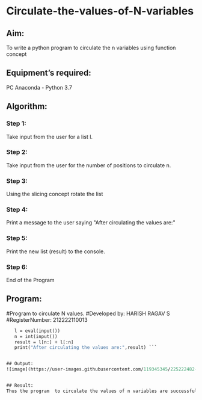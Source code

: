 # Circulate-the-values-of-N-variables
## Aim:
To write a python program to circulate the n variables using function concept
## Equipment’s required:
PC
Anaconda - Python 3.7
## Algorithm: 
### Step 1: 
Take input from the user for a list l.

### Step 2: 
Take input from the user for the number of positions to circulate n.

### Step 3: 
Using the slicing concept rotate the list

### Step 4: 
Print a message to the user saying "After circulating the values are:"

### Step 5: 
Print the new list (result) to the console.

### Step 6: 
End of the Program

## Program:
#Program to circulate N values.
#Developed by: HARISH RAGAV S
#RegisterNumber: 212222110013
```def circulate():
   l = eval(input())
   n = int(input())
   result = l[n:] + l[:n]
   print("After circulating the values are:",result) ```


## Output:
![image](https://user-images.githubusercontent.com/119345345/225222482-230d7a7c-2351-4d95-9eb3-ee16a9c4e0af.png)


## Result:
Thus the program  to circulate the values of n variables are successfully executed
